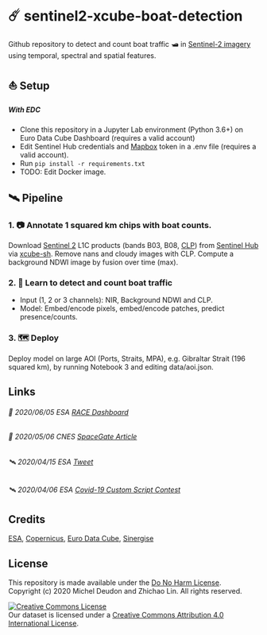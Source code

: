 # ☄️ sentinel2-xcube-boat-detection

Github repository to detect and count boat traffic 🛥️ in [Sentinel-2 imagery](https://sentinel.esa.int/web/sentinel/missions/sentinel-2) using temporal, spectral and spatial features.

## ⛵ Setup

##### With EDC
- Clone this repository in a Jupyter Lab environment (Python 3.6+) on Euro Data Cube Dashboard (requires a valid account)
- Edit Sentinel Hub credentials and [Mapbox](https://studio.mapbox.com/) token in a .env file (requires a valid account).
- Run ```pip install -r requirements.txt```
- TODO: Edit Docker image.

## 🛰️ Pipeline

### 1. 📷 Annotate 1 squared km chips with boat counts.

Download [Sentinel 2](https://sentinel.esa.int/web/sentinel/missions/sentinel-2) L1C products (bands B03, B08, [CLP](https://github.com/sentinel-hub/sentinel2-cloud-detector)) from [Sentinel Hub](https://www.sentinel-hub.com/) via [xcube-sh](https://github.com/dcs4cop/xcube-sh). Remove nans and cloudy images with CLP. Compute a background NDWI image by fusion over time (max).

### 2. 🔭 Learn to detect and count boat traffic

- Input (1, 2 or 3 channels): NIR, Background NDWI and CLP.
- Model: Embed/encode pixels, embed/encode patches, predict presence/counts.

### 3. 🗺️ Deploy

Deploy model on large AOI (Ports, Straits, MPA), e.g. Gibraltar Strait (196 squared km), by running Notebook 3 and editing data/aoi.json.

## Links

###### 📡 2020/06/05 ESA [RACE Dashboard](https://race.esa.int/)
###### 📡 2020/05/06 CNES [SpaceGate Article](https://spacegate.cnes.fr/fr/covid-19-venise-sans-les-bateaux)
###### 🛰️ 2020/04/15 ESA [Tweet](https://mobile.twitter.com/EO_OPEN_SCIENCE/status/1250367319936765953)
###### 🛰️ 2020/04/06 ESA [Covid-19 Custom Script Contest](https://www.sentinel-hub.com/contest)

## Credits

[ESA](https://www.esa.int/), [Copernicus](https://scihub.copernicus.eu/dhus/#/home), [Euro Data Cube](https://eurodatacube.com/), [Sinergise](https://www.sinergise.com/)

## License

This repository is made available under the [Do No Harm License](https://github.com/raisely/NoHarm). <br>
Copyright (c) 2020 Michel Deudon and Zhichao Lin. All rights reserved. 

<a rel="license" href="http://creativecommons.org/licenses/by/4.0/"><img alt="Creative Commons License" style="border-width:0" src="https://i.creativecommons.org/l/by/4.0/88x31.png" /></a><br />Our dataset is licensed under a <a rel="license" href="http://creativecommons.org/licenses/by/4.0/">Creative Commons Attribution 4.0 International License</a>.

